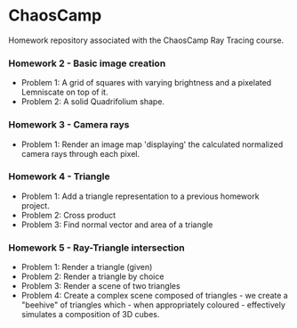 # ChaosCamp
Homework repository associated with the ChaosCamp Ray Tracing course.

### Homework 2 - Basic image creation
  - Problem 1: A grid of squares with varying brightness and a pixelated Lemniscate on top of it.
  - Problem 2: A solid Quadrifolium shape.

### Homework 3 - Camera rays
 - Problem 1: Render an image map 'displaying' the calculated normalized camera rays through each pixel.

### Homework 4 - Triangle
 - Problem 1: Add a triangle representation to a previous homework project.
 - Problem 2: Cross product
 - Problem 3: Find normal vector and area of a triangle

### Homework 5 - Ray-Triangle intersection
 - Problem 1: Render a triangle (given)
 - Problem 2: Render a triangle by choice
 - Problem 3: Render a scene of two triangles
 - Problem 4: Create a complex scene composed of triangles - we create a "beehive" of triangles which - when appropriately coloured - effectively simulates a composition of 3D cubes.
